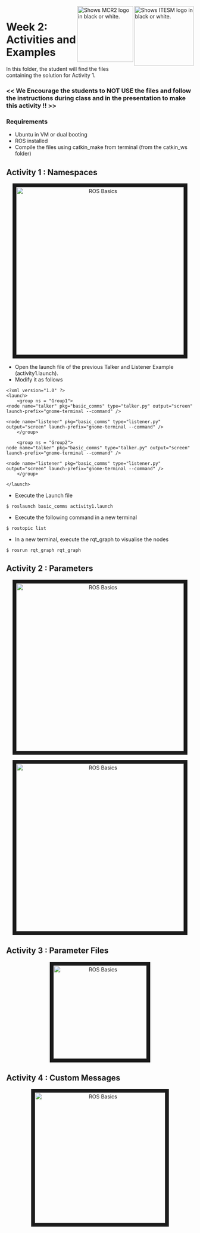 <picture>
  <source media="(prefers-color-scheme: dark)" srcset="https://github.com/ManchesterRoboticsLtd/TE3001B_Robotics_Foundation/blob/main/Misc/Logos/Logotipo%20Vertical%20Bco_Transparente.png">
  <source media="(prefers-color-scheme: light)" srcset="https://github.com/ManchesterRoboticsLtd/TE3001B_Robotics_Foundation/blob/main/Misc/Logos/Logotipo%20Vertical%20Azul%20transparente.png">
  <img alt="Shows ITESM logo in black or white." width="160" align="right">
</picture>

<picture>
  <source media="(prefers-color-scheme: dark)" srcset="https://github.com/ManchesterRoboticsLtd/TE3001B_Robotics_Foundation/blob/main/Misc/Logos/MCR2_Logo_White.png">
  <source media="(prefers-color-scheme: light)" srcset="https://github.com/ManchesterRoboticsLtd/TE3001B_Robotics_Foundation/blob/main/Misc/Logos/MCR2_Logo_Black.png">
  <img alt="Shows MCR2 logo in black or white." width="150" align="right">
</picture>

# Week 2: Activities and Examples

In this folder, the student will find the files containing the solution for Activity 1.
### << We Encourage the students to NOT USE the files and follow the instructions during class and in the presentation to make this activity !! >>

### Requirements
* Ubuntu in VM or dual booting
* ROS installed
* Compile the files using catkin_make from terminal (from the catkin_ws folder)

## Activity 1 : Namespaces
<p align="center"><img src="https://user-images.githubusercontent.com/67285979/218240259-d277e45b-7d44-4ba2-8b47-6da4d4d3255c.png" 
alt="ROS Basics" width="450" border="10"/></p>

* Open the launch file of the previous Talker and Listener Example (activity1.launch).
* Modify it as follows
```
<?xml version="1.0" ?>
<launch>
	<group ns = "Group1">
<node name="talker" pkg="basic_comms" type="talker.py" output="screen"    launch-prefix="gnome-terminal --command" />

<node name="listener" pkg="basic_comms" type="listener.py" output="screen" launch-prefix="gnome-terminal --command" />    
	</group>    

	<group ns = "Group2">
node name="talker" pkg="basic_comms" type="talker.py" output="screen" launch-prefix="gnome-terminal --command" />        

<node name="listener" pkg="basic_comms" type="listener.py" output="screen" launch-prefix="gnome-terminal --command" />    
	</group>

</launch>

```

* Execute the Launch file
```
$ roslaunch basic_comms activity1.launch
```

* Execute the following command in a new terminal
```
$ rostopic list
```
* In a new terminal, execute the rqt_graph to visualise the nodes
```
$ rosrun rqt_graph rqt_graph
```


## Activity 2 : Parameters
<p align="center"><img src="https://user-images.githubusercontent.com/67285979/218240369-77d2d127-f807-4d8d-a260-a069a41e7f35.png" 
alt="ROS Basics" width="450" border="10"/></p>

<p align="center"><img src="https://user-images.githubusercontent.com/67285979/218240379-015fa626-1293-474e-b35f-e892bbe92a7a.png" 
alt="ROS Basics" width="450" border="10"/></p>


## Activity 3 : Parameter Files

<p align="center"><img src="https://user-images.githubusercontent.com/67285979/218240441-528f007a-e6b4-444b-80b1-69a10149f6b6.png" 
alt="ROS Basics" width="250" border="10"/></p>



## Activity 4 : Custom Messages
<p align="center"><img src="https://user-images.githubusercontent.com/67285979/218240617-48e882ee-f746-494b-bf64-62299897c5e4.png" 
alt="ROS Basics" width="350" border="10"/></p>


